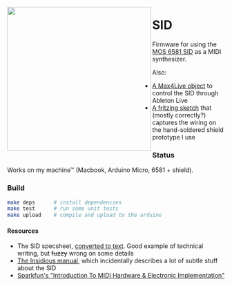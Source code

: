 <p align=center>
  <image src=sid.jpg width=333 height=333 align=left>
  </image>
</p>

# SID
Firmware for using the [MOS 6581 SID](https://en.wikipedia.org/wiki/MOS_Technology_6581) as a MIDI synthesizer.

Also:

  - [A Max4Live object](data/SID.amxd) to control the SID through Ableton Live
  - [A fritzing sketch](data/SID_shield.fzz) that (mostly correctly?) captures the wiring on the hand-soldered shield prototype I use

### Status

Works on my machine™ (Macbook, Arduino Micro, 6581 + shield).

### Build

```bash
make deps      # install dependencies
make test      # run some unit tests
make upload    # compile and upload to the arduino
```

#### Resources

- The SID specsheet, [converted to text](http://www.sidmusic.org/sid/sidtech2.html). Good example of technical writing, but ~~fuzzy~~ wrong on some details
- [The Insidious manual](https://impactsoundworks.com/docs/inSIDious%20Manual.pdf), which incidentally describes a lot of subtle stuff about the SID
- [Sparkfun's "Introduction To MIDI Hardware & Electronic Implementation"](https://learn.sparkfun.com/tutorials/midi-tutorial/hardware--electronic-implementation)
